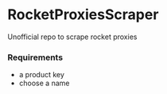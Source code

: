# RocketProxiesScraper
Unofficial repo to scrape rocket proxies

### Requirements
- a product key
- choose a name
